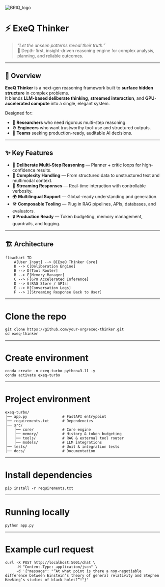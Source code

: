 ![BRIQ_logo](https://github.com/user-attachments/assets/50fe082c-141a-42a5-92d0-089bad5a0e1b)

# ⚡️ ExeQ Thinker

> *“Let the unseen patterns reveal their truth.”*  
> 🧠 Depth-first, insight-driven reasoning engine for complex analysis, planning, and reliable outcomes.

---

## 🌌 Overview

**ExeQ Thinker** is a next-gen reasoning framework built to **surface hidden structure** in complex problems.  
It blends **LLM-based deliberate thinking**, **streamed interaction**, and **GPU-accelerated compute** into a single, elegant system.

Designed for:
- 🧠 **Researchers** who need rigorous multi-step reasoning.  
- ⚙️ **Engineers** who want trustworthy tool-use and structured outputs.  
- 🏢 **Teams** seeking production-ready, auditable AI decisions.

---

## ✨ Key Features

- 🧭 **Deliberate Multi-Step Reasoning** — Planner + critic loops for high-confidence results.  
- 🧩 **Complexity Handling** — From structured data to unstructured text and multimodal context.  
- 📡 **Streaming Responses** — Real-time interaction with controllable verbosity.  
- 🌍 **Multilingual Support** — Global-ready understanding and generation.  
- 🛠 **Composable Tooling** — Plug in RAG pipelines, APIs, databases, and evaluators.  
- 🔒 **Production Ready** — Token budgeting, memory management, guardrails, and logging.

---

## 🏗 Architecture

```mermaid
flowchart TD
    A[User Input] --> B[ExeQ Thinker Core]
    B --> C[Deliberation Engine]
    B --> D[Tool Router]
    B --> E[Memory Manager]
    C --> F[GPU Accelerated Inference]
    D --> G[RAG Store / APIs]
    E --> H[Conversation Logs]
    F --> I[Streaming Response Back to User]
```
---

# Clone the repo
```
git clone https://github.com/your-org/exeq-thinker.git
cd exeq-thinker
```

---

# Create environment
```
conda create -n exeq-turbo python=3.11 -y
conda activate exeq-turbo
```

---

# Project environment
```
exeq-turbo/
│── app.py                # FastAPI entrypoint
│── requirements.txt      # Dependencies
│── src/
│   │── core/             # Core engine
│   │── memory/           # History & token budgeting
│   │── tools/            # RAG & external tool router
│   │── models/           # LLM integrations
│── tests/                # Unit & integration tests
│── docs/                 # Documentation
```

---

# Install dependencies
```
pip install -r requirements.txt
```

---

# Running locally
```
python app.py
```

---

# Example curl request
```
curl -X POST http://localhost:5001/chat \
     -H "Content-Type: application/json" \
     -d '{"message": "“At what point is there a non-negotiable difference between Einstein’s theory of general relativity and Stephen Hawking’s studies of black holes?”!"}'
```
